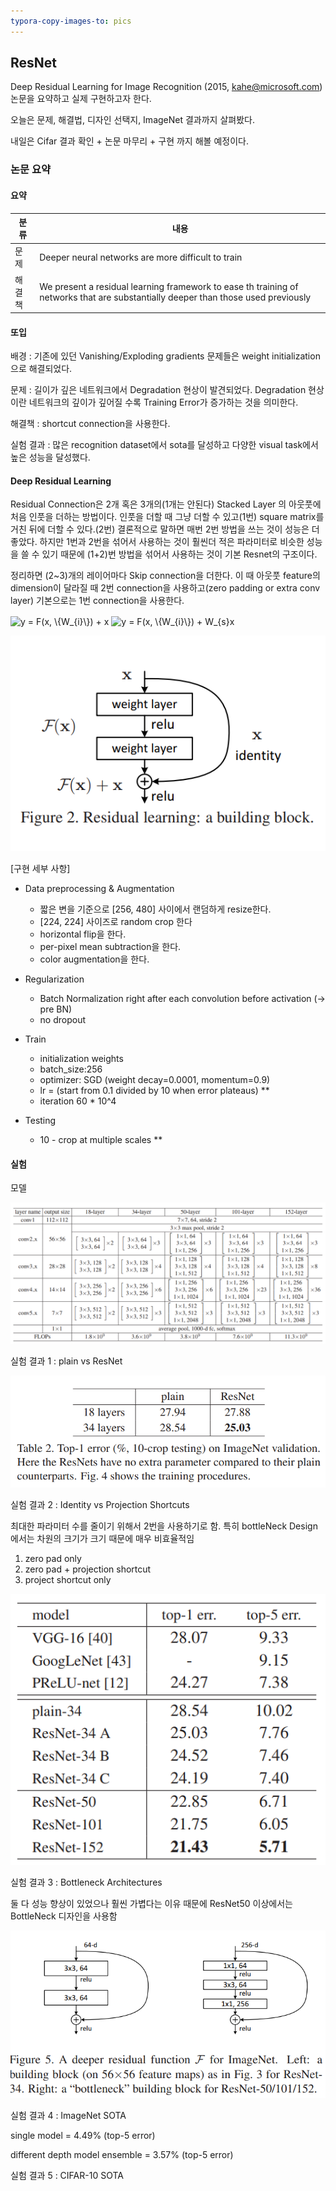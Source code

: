 ```yaml
---
typora-copy-images-to: pics
---
```


## ResNet

Deep Residual Learning for Image Recognition (2015, kahe@microsoft.com) 논문을 요약하고 실제 구현하고자 한다.



오늘은 문제, 해결법, 디자인 선택지, ImageNet 결과까지 살펴봤다.

내일은 Cifar 결과 확인 + 논문 마무리 + 구현 까지 해볼 예정이다.



### 논문 요약

#### 요약

| 분류   | 내용                                                         |
| ------ | ------------------------------------------------------------ |
| 문제   | Deeper neural networks are more difficult to train           |
| 해결책 | We present a residual learning framework to ease th training of networks that are substantially deeper than those used previously |

#### 또입

배경 : 기존에 있던 Vanishing/Exploding gradients 문제들은 weight initialization으로 해결되었다.

문제 : 길이가 깊은 네트워크에서 Degradation 현상이 발견되었다. Degradation 현상이란 네트워크의 깊이가 깊어질 수록 Training Error가 증가하는 것을 의미한다.

해결책 : shortcut connection을 사용한다.

실험 결과 : 많은 recognition dataset에서 sota를 달성하고 다양한 visual task에서 높은 성능을 달성했다.



#### Deep Residual Learning

Residual Connection은 2개 혹은 3개의(1개는 안된다) Stacked Layer 의 아웃풋에 처음 인풋을 더하는 방법이다. 인풋을 더할 때 그냥 더할 수 있고(1번) square matrix를 거친 뒤에 더할 수 있다.(2번) 결론적으로 말하면 매번 2번 방법을 쓰는 것이 성능은 더 좋았다. 하지만 1번과 2번을 섞어서 사용하는 것이 훨씬더 적은 파라미터로 비슷한 성능을 쓸 수 있기 때문에 (1+2)번 방법을 섞어서 사용하는 것이 기본 Resnet의 구조이다. 

정리하면 (2~3)개의 레이어마다 Skip connection을 더한다. 이 때 아웃풋 feature의 dimension이 달라질 때 2번 connection을 사용하고(zero padding or extra conv layer) 기본으로는 1번 connection을 사용한다.

<img src="https://bit.ly/3fuNFBp" align="center" border="0" alt="y = F(x, \{W_{i}\}) + x " width="154" height="19" />

<img src="https://bit.ly/3jom8Tm" align="center" border="0" alt="y = F(x, \{W_{i}\}) + W_{s}x" width="179" height="19" />

![image-20210804143010362](pics/image-20210804143010362.png)

[구현 세부 사항]

- Data preprocessing & Augmentation

  - 짧은 변을 기준으로 [256, 480] 사이에서 랜덤하게 resize한다.
  - [224, 224] 사이즈로 random crop 한다
  - horizontal flip을 한다.
  - per-pixel mean subtraction을 한다.
  - color augmentation을 한다.

- Regularization

  - Batch Normalization right after each convolution before activation (-> pre BN)
  - no dropout

- Train

  - initialization weights
  - batch_size:256
  - optimizer: SGD (weight decay=0.0001, momentum=0.9)
  - lr = (start from 0.1 divided by 10 when error plateaus) ** 
  - iteration 60 * 10^4

- Testing

  - 10 - crop at multiple scales **

  

#### 실험

모델

![image-20210804153128788](pics/image-20210804153128788.png)

실험 결과 1 : plain vs ResNet

![image-20210804153522622](pics/image-20210804153522622.png)

실험 결과 2 : Identity vs Projection Shortcuts

최대한 파라미터 수를 줄이기 위해서 2번을 사용하기로 함. 특히 bottleNeck Design에서는 차원의 크기가 크기 때문에 매우 비효율적임

1. zero pad only
2. zero pad + projection shortcut
3. project shortcut only

![image-20210804154203400](pics/image-20210804154203400.png)

실험 결과 3 : Bottleneck Architectures

둘 다 성능 향상이 있었으나 훨씬 가볍다는 이유 때문에 ResNet50 이상에서는 BottleNeck 디자인을 사용함

![image-20210804154337034](pics/image-20210804154337034.png)

실험 결과 4 : ImageNet SOTA 

single model = 4.49% (top-5 error)

different depth model ensemble = 3.57% (top-5 error)



실험 결과 5 : CIFAR-10 SOTA







